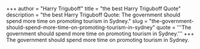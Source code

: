 +++
author = "Harry Triguboff"
title = "the best Harry Triguboff Quote"
description = "the best Harry Triguboff Quote: The government should spend more time on promoting tourism in Sydney."
slug = "the-government-should-spend-more-time-on-promoting-tourism-in-sydney"
quote = '''The government should spend more time on promoting tourism in Sydney.'''
+++
The government should spend more time on promoting tourism in Sydney.
